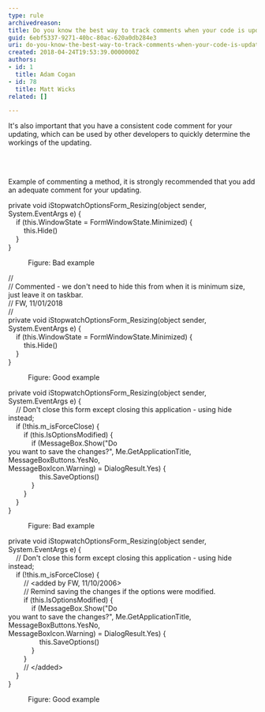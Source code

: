 ```yaml
---
type: rule
archivedreason: 
title: Do you know the best way to track comments when your code is updated?
guid: 6ebf5337-9271-40bc-80ac-620a0db284e3
uri: do-you-know-the-best-way-to-track-comments-when-your-code-is-updated
created: 2018-04-24T19:53:39.0000000Z
authors:
- id: 1
  title: Adam Cogan
- id: 78
  title: Matt Wicks
related: []

---
```



<p class="ssw15-rteElement-P">​​​​​​​It's also important that you have a consistent code comment for your updating, which can be used by other developers to quickly determine the workings of the updating.​​<br></p>
<br><excerpt class='endintro'></excerpt><br>
<p class="ssw15-rteElement-P">Example of commenting a method, it is strongly recommended that you add an adequate comment for your updating. <br></p><p class="ssw15-rteElement-CodeArea">private void&#160;iStopwatchOptionsForm_Resizing(object&#160;sender, System.EventArgs e) &#123;<br>&#160; &#160; if (this.WindowState = FormWindowState.Minimized) &#123;<br>&#160; &#160; &#160; &#160;&#160;this.Hide()<br>&#160; &#160; &#125;<br>&#125;<br></p><dd class="ssw15-rteElement-FigureBad">Figure&#58; Bad example<br></dd><p class="ssw15-rteElement-CodeArea">//<br>//&#160;Commented - we don't need to hide this from when it is minimum size, just leave it on taskbar.<br>// FW, 11/01/2018<br>//<br>private void&#160;iStopwatchOptionsForm_Resizing(object&#160;sender, System.EventArgs e) &#123;<br>&#160; &#160; if (this.WindowState = FormWindowState.Minimized) &#123;<br>&#160; &#160; &#160; &#160;&#160;this.Hide()<br>&#160; &#160; &#125;<br>&#125;<br></p><dd class="ssw15-rteElement-FigureGood"> Figure&#58; Good example<br></dd><p class="ssw15-rteElement-CodeArea">private void&#160;iStopwatchOptionsForm_Resizing(object&#160;sender, System.EventArgs e) &#123;<br>&#160; &#160; //&#160;​Don't close this form except closing this application - using hide instead;<br>&#160; &#160; if (!this.m_isForceClose) &#123;<br>&#160; &#160; &#160; &#160;&#160;if (this.IsOptionsModified) &#123;<br>&#160; &#160; &#160; &#160; &#160; &#160;&#160;if&#160;(MessageBox.Show(&quot;Do<br>you want to save the changes?&quot;, Me.GetApplicationTitle, MessageBoxButtons.YesNo,<br>MessageBoxIcon.Warning) = DialogResult.Yes) &#123;<br>&#160; &#160; &#160; &#160; &#160; &#160; &#160; &#160;&#160;this.SaveOptions()<br>&#160; &#160; &#160; &#160; &#160; &#160;&#160;&#125;<br>&#160; &#160; &#160; &#160; &#125;<br>&#160; &#160; &#125;<br>&#125;<br></p><dd class="ssw15-rteElement-FigureBad"> Figure&#58; Bad example<br></dd><p class="ssw15-rteElement-CodeArea">  private void&#160;iStopwatchOptionsForm_Resizing(object&#160;sender, System.EventArgs e) &#123;<br>&#160; &#160;&#160;//&#160;Don't close this form except closing this application - using hide instead; <br>&#160; &#160; if (!this.m_isForceClose) &#123;<br>&#160; &#160; &#160; &#160;&#160;//&#160;&lt;added by FW, 11/10/2006&gt;<br>&#160; &#160; &#160; &#160; //&#160;Remind saving the changes if the options were modified.<br>&#160; &#160; &#160; &#160; if (this.IsOptionsModified) &#123;<br>&#160; &#160; &#160; &#160; &#160; &#160;&#160;if&#160;(MessageBox.Show(&quot;Do<br>you want to save the changes?&quot;, Me.GetApplicationTitle, MessageBoxButtons.YesNo,<br>MessageBoxIcon.Warning) = DialogResult.Yes) &#123;<br>&#160; &#160; &#160; &#160; &#160; &#160; &#160; &#160;&#160;this.SaveOptions()<br>&#160; &#160; &#160; &#160; &#160; &#160;&#160;&#125;<br>&#160; &#160; &#160; &#160; &#125;<br>&#160; &#160; &#160; &#160; //&#160;&lt;/added&gt;<br>&#160; &#160; &#125;<br>&#125;<br></p><dd class="ssw15-rteElement-FigureGood"> Figure&#58; Good example​<br></dd>


